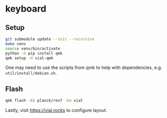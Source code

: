 # keyboard

## Setup

```sh
git submodule update --init --recursive
make venv
source venv/bin/activate
python -m pip install qmk
qmk setup -H vial-qmk
```

One may need to use the scripts from qmk to help with dependencies, e.g.
`util/install/debian.sh`.

## Flash

```sh
qmk flash -kb planck/rev7 -km vial
```

Lastly, visit https://vial.rocks to configure layout.
